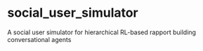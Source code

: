 # social_user_simulator
A social user simulator for hierarchical RL-based rapport building conversational agents
